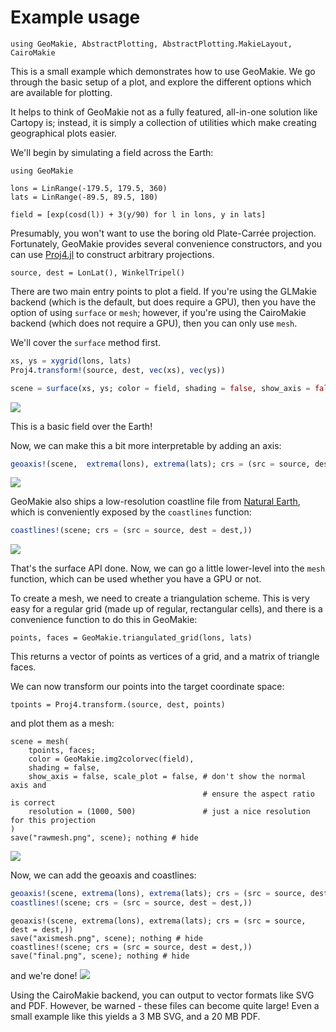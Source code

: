 # Example usage

```@setup 1
using GeoMakie, AbstractPlotting, AbstractPlotting.MakieLayout, CairoMakie
```

This is a small example which demonstrates how to use GeoMakie.  We go through the basic setup of a plot, and explore the different options which are available for plotting.

It helps to think of GeoMakie not as a fully featured, all-in-one solution like Cartopy is; instead, it is simply a collection of utilities which make creating geographical plots easier.

We'll begin by simulating a field across the Earth:

```@example 1
using GeoMakie

lons = LinRange(-179.5, 179.5, 360)
lats = LinRange(-89.5, 89.5, 180)

field = [exp(cosd(l)) + 3(y/90) for l in lons, y in lats]
```

Presumably, you won't want to use the boring old Plate-Carrée projection.  Fortunately, GeoMakie provides several convenience constructors, and you can use [Proj4.jl](https://github.com/JuliaGeo/Proj4.jl) to construct arbitrary projections.

```@example 1
source, dest = LonLat(), WinkelTripel()
```

There are two main entry points to plot a field.  If you're using the GLMakie backend (which is the default, but does require a GPU), then you have the option of using `surface` or `mesh`; however, if you're using the CairoMakie backend (which does not require a GPU), then you can only use `mesh`.

We'll cover the `surface` method first.

```julia
xs, ys = xygrid(lons, lats)
Proj4.transform!(source, dest, vec(xs), vec(ys))

scene = surface(xs, ys; color = field, shading = false, show_axis = false, scale_plot = false)
```
![](rawmesh.png)

This is a basic field over the Earth!

Now, we can make this a bit more interpretable by adding an axis:
```julia
geoaxis!(scene,  extrema(lons), extrema(lats); crs = (src = source, dest = dest,))
```
![](axismesh.png)

GeoMakie also ships a low-resolution coastline file from [Natural Earth](https://www.naturalearthdata.com/), which is conveniently exposed by the `coastlines` function:
```julia
coastlines!(scene; crs = (src = source, dest = dest,))
```
![](final.png)

That's the surface API done.  Now, we can go a little lower-level into the `mesh` function, which can be used whether you have a GPU or not.

To create a mesh, we need to create a triangulation scheme.  This is very easy for a regular grid (made up of regular, rectangular cells), and there is a convenience function to do this in GeoMakie:

```@example 1
points, faces = GeoMakie.triangulated_grid(lons, lats)
```
This returns a vector of points as vertices of a grid, and a matrix of triangle faces.

We can now transform our points into the target coordinate space:
```@example 1
tpoints = Proj4.transform.(source, dest, points)
```

and plot them as a mesh:
```@example 1
scene = mesh(
    tpoints, faces;
    color = GeoMakie.img2colorvec(field),
    shading = false,
    show_axis = false, scale_plot = false, # don't show the normal axis and
                                           # ensure the aspect ratio is correct
    resolution = (1000, 500)               # just a nice resolution for this projection
)
save("rawmesh.png", scene); nothing # hide
```
![](rawmesh.png)

Now, we can add the geoaxis and coastlines:
```julia
geoaxis!(scene, extrema(lons), extrema(lats); crs = (src = source, dest = dest,))
coastlines!(scene; crs = (src = source, dest = dest,))
```
```@setup 1
geoaxis!(scene, extrema(lons), extrema(lats); crs = (src = source, dest = dest,))
save("axismesh.png", scene); nothing # hide
coastlines!(scene; crs = (src = source, dest = dest,))
save("final.png", scene); nothing # hide
```
and we're done!
![](final.png)

Using the CairoMakie backend, you can output to vector formats like SVG and PDF.  However, be warned - these files can become quite large!  Even a small example like this yields a 3 MB SVG, and a 20 MB PDF.
